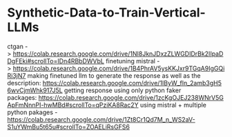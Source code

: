 # Synthetic-Data-to-Train-Vertical-LLMs
ctgan -> https://colab.research.google.com/drive/1NI8JknJDxzZLWGDIDrBk2IIpaDDgFEki#scrollTo=IDn4RBbDWVbL
finetuning mistral -> https://colab.research.google.com/drive/1B4PhrAV5ysKKJxr9TGqA9IgGQiRi3jN7
making finetuned llm to generate the response as well as the description: https://colab.research.google.com/drive/1IByW_fln_2amb3gH56wvCjmWhk917J5L
getting response using only python faker packages: https://colab.research.google.com/drive/1zcKgOJEJ238WNrV5GApFmNnnPI-hwMBd#scrollTo=qPziKA8Rac2Y
using mistral + multiple python pakages -https://colab.research.google.com/drive/1Zt8Cr1Qd7M_n_WS2aV-S1uYWmBu5t65u#scrollTo=ZOAELiRsGFS6
